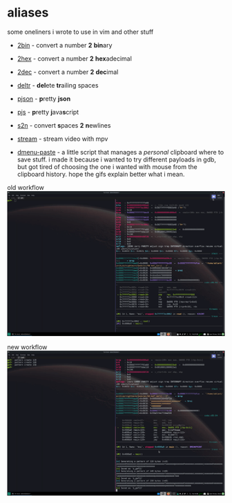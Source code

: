# aliases

some oneliners i wrote to use in vim and other stuff

- [2bin](./2bin) - convert a number **2** **bin**ary
- [2hex](./2hex) - convert a number **2** **hex**adecimal
- [2dec](./2dec) - convert a number **2** **dec**imal
- [deltr](./deltr) - **del**ete **tr**ailing spaces
- [pjson](./pjson) - **p**retty **json**
- [pjs](./pjs) - **p**retty **j**ava**s**cript
- [s2n](./s2n) - convert **s**paces **2** **n**ewlines

- [stream](./stream) - stream video with mpv

- [dmenu-paste](./dmenu-paste) - a little script that manages a _personal_ clipboard where to save stuff. i made it because i wanted to try different payloads in gdb, but got tired of choosing the one i wanted with mouse from the clipboard history. hope the gifs explain better what i mean.

old workflow
![alias gif](../res/old_workflow.gif)

new workflow
![alias gif](../res/dmenu_paste.gif)
